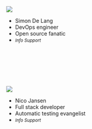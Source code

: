 

<div class="flex">
    <div class="col">
      <img class="img-responsive-50 img-circle" src="/img/simon.png">
      <ul class="no-list">
        <li>Simon De Lang</li>
        <li>DevOps engineer</li>
        <li>Open source fanatic</li>
        <li><small><em>Info Support</em></small></li>
      </ul>
    </div>
    <div class="col">
      <img class="img-responsive-50 img-circle" style="margin-top: 100px" src="/img/nico.jpg">
      <ul class="no-list">
        <li>Nico Jansen</li>
        <li>Full stack developer</li>
        <li>Automatic testing evangelist</li>
        <li><small><em>Info Support</em></small></li>
      </ul>
    </div>
</div>
